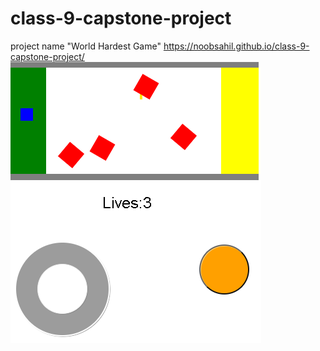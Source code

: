 # class-9-capstone-project
project name "World Hardest Game"
https://noobsahil.github.io/class-9-capstone-project/
![](https://github.com/noobsahil/class-9-capstone-project/blob/main/Screenshot%202021-12-25%20193257.png)
